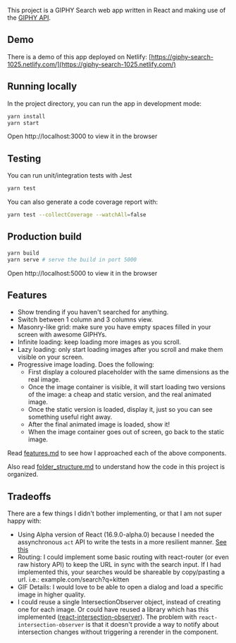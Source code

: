 This project is a GIPHY Search web app written in React and making use of the [GIPHY API](https://developers.giphy.com/docs/api).

## Demo

There is a demo of this app deployed on Netlify: [https://giphy-search-1025.netlify.com/](https://giphy-search-1025.netlify.com/)

## Running locally

In the project directory, you can run the app in development mode:

```bash
yarn install
yarn start
```

Open http://localhost:3000 to view it in the browser

## Testing

You can run unit/integration tests with Jest

```bash
yarn test
```

You can also generate a code coverage report with:

```bash
yarn test --collectCoverage --watchAll=false
```

## Production build

```bash
yarn build
yarn serve # serve the build in port 5000
```

Open http://localhost:5000 to view it in the browser

## Features

- Show trending if you haven't searched for anything.
- Switch between 1 column and 3 columns view.
- Masonry-like grid: make sure you have empty spaces filled in your screen with awesome GIPHYs.
- Infinite loading: keep loading more images as you scroll.
- Lazy loading: only start loading images after you scroll and make them visible on your screen.
- Progressive image loading. Does the following:
  - First display a coloured placeholder with the same dimensions as the real image.
  - Once the image container is visible, it will start loading two versions of the image: a cheap and static version, and the real animated image.
  - Once the static version is loaded, display it, just so you can see something useful right away.
  - After the final animated image is loaded, show it!
  - When the image container goes out of screen, go back to the static image.

Read [features.md](docs/features.md) to see how I approached each of the above components.

Also read [folder_structure.md](docs/folder_structure.md) to understand how the code in this project is organized.

## Tradeoffs

There are a few things I didn't bother implementing, or that I am not super happy with:

- Using Alpha version of React (16.9.0-alpha.0) because I needed the assynchronous `act` API to write the tests in a more resilient manner. [See this](https://github.com/threepointone/react-act-examples/blob/master/sync.md#secrets-of-the-act-api)
- Routing: I could implement some basic routing with react-router (or even raw history API) to keep the URL in sync with the search input. If I had implemented this, your searches would be shareable by copy/pasting a url. i.e.: example.com/search?q=kitten
- GIF Details: I would love to be able to open a dialog and load a specific image in higher quality.
- I could reuse a single IntersectionObserver object, instead of creating one for each image. Or could have reused a library which has this implemented ([react-intersection-observer](https://github.com/thebuilder/react-intersection-observer)). The problem with `react-intersection-observer` is that it doesn't provide a way to notify about intersection changes without triggering a rerender in the component.
